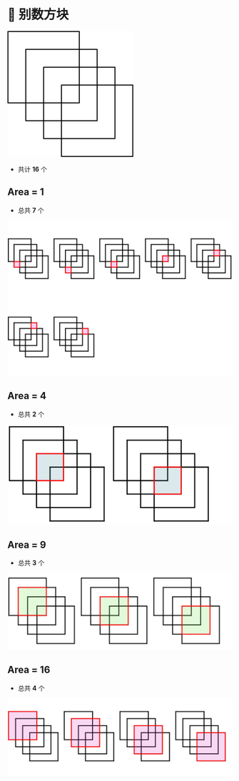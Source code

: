 # 🙈 别数方块

![](./Task.PNG)

- 共计 **16** 个

## Area = 1

- 总共 **7** 个

![](./Size-1.SVG)

## Area = 4

- 总共 **2** 个

![](./Size-4.SVG)

## Area = 9

- 总共 **3** 个

![](./Size-9.SVG)

## Area = 16

- 总共 **4** 个

![](./Size-16.SVG)

